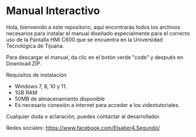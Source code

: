 # Manual Interactivo
Hola, bienvenido a este repositorio, aquí encontrarás todos los archivos necesarios para instalar el manual diseñado especialmente para el correcto uso de la Pantalla HMI C600 que se encuentra en la Universidad Tecnológica de Tijuana.

Para descargar el manual, da clic en el botón verde "code" y después en Download ZIP.

Requisitos de instalación
- Windows 7, 8, 10 y 11.
- 1GB RAM
- 50MB de almacenamiento disponible
- Es necesario conexión a internet para acceder a los videotutoriales.

Cualquier duda o aclaración, puedes contactar al desarrollador.

Redes sociales:
https://www.facebook.com/Elsaber4.Segundo/
